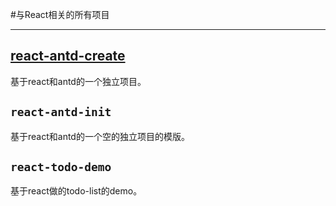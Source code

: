 #与React相关的所有项目


----------
## [react-antd-create]()

基于react和antd的一个独立项目。

## `react-antd-init`

基于react和antd的一个空的独立项目的模版。

## `react-todo-demo`

基于react做的todo-list的demo。
